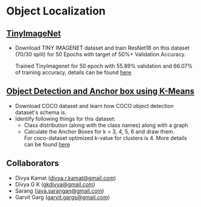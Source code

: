 # Object Localization

## [TinyImageNet](https://github.com/gkdivya/EVA/tree/main/10_ObjectLocalization/TinyImageNet)

- Download TINY IMAGENET dataset and train ResNet18 on this dataset (70/30 split) for 50 Epochs with target of 50%+ Validation Accuracy. 

    Trained TinyImagenet for 50 epoch with 55.89% validation and 66.07% of training accuracy, details can be found [here](https://github.com/gkdivya/EVA/tree/main/10_ObjectLocalization/TinyImageNet)


## [Object Detection and Anchor box using K-Means](https://github.com/gkdivya/EVA/tree/main/10_ObjectLocalization/COCO_K-Means)
- Download COCO dataset and learn how COCO object detection dataset's schema is. 
- Identify following things for this dataset:
  - Class distribution (along with the class names) along with a graph 
  - Calculate the Anchor Boxes for k = 3, 4, 5, 6 and draw them. </br>
For coco-dataset optimized k-value for clusters is 4. More details can be found [here](https://github.com/gkdivya/EVA/blob/main/10_ObjectLocalization/COCO_K-Means/README.md)


## Collaborators
- Divya Kamat (divya.r.kamat@gmail.com)
- Divya G K (gkdivya@gmail.com)
- Sarang (jaya.sarangan@gmail.com)
- Garvit Garg (garvit.gargs@gmail.com)

